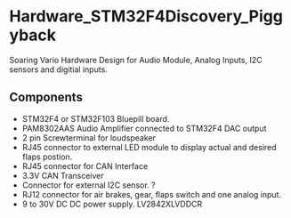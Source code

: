# Hardware_STM32F4Discovery_Piggyback
Soaring Vario Hardware Design for Audio Module, Analog Inputs, I2C sensors and digitial inputs. 

## Components
- STM32F4   or STM32F103 Bluepill board.
- PAM8302AAS  Audio Amplifier connected to STM32F4 DAC output
- 2 pin Screwterminal for loudspeaker
- RJ45 connector to external LED module to display actual and desired flaps postion. 
- RJ45 connector for CAN Interface
- 3.3V CAN Transceiver 
- Connector for external I2C sensor. ?
- RJ12 connector for air brakes, gear, flaps switch and one analog input. 
- 9 to 30V DC DC power supply.   LV2842XLVDDCR





